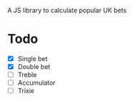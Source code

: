 A JS library to calculate popular UK bets

# Todo

- [x] Single bet
- [x] Double bet
- [ ] Treble
- [ ] Accumulator
- [ ] Trixie
